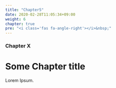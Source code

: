 ```yaml
---
title: "Chapter5"
date: 2020-02-28T11:05:34+09:00
weight: 6
chapter: true
pre: "<i class='fas fa-angle-right'></i>&nbsp;"
---
```


### Chapter X

# Some Chapter title

Lorem Ipsum.